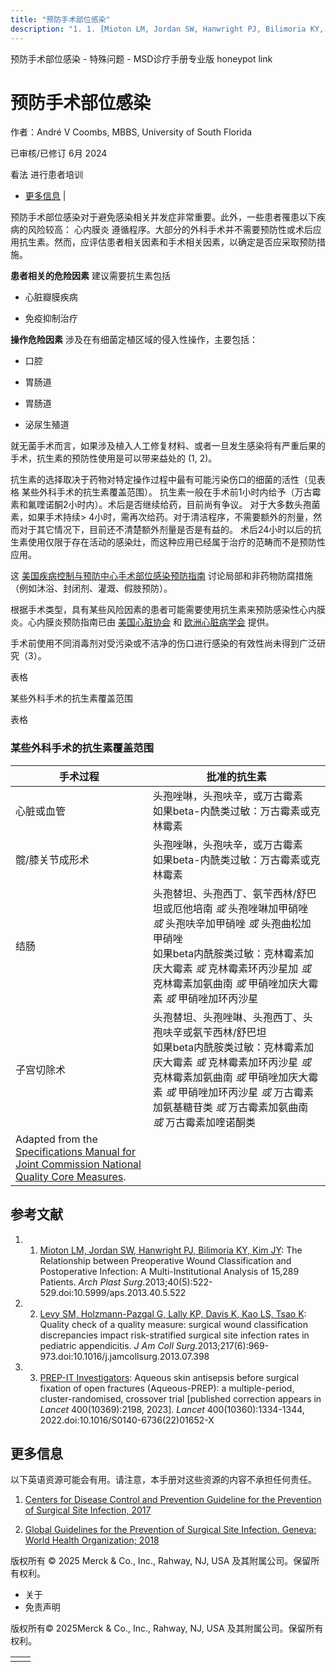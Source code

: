 ```yaml
---
title: "预防手术部位感染"
description: "1. 1. [Mioton LM, Jordan SW, Hanwright PJ, Bilimoria KY, Kim JY](https://www.ncbi.nlm.nih.gov/pmc/articles/PMC3785584/): The Relationship between Preoperative Wound Classification and Postoperative Infection: A Multi-Institutional Analysis of 15,289 Patients. _Arch Plast Surg_.2013;40(5):522-529.doi:10.5999/aps.2013.40.5.522"
---
```


﻿预防手术部位感染 \- 特殊问题 \- MSD诊疗手册专业版 honeypot link

# 预防手术部位感染

作者：André V Coombs, MBBS, University of South Florida

已审核/已修订 6月 2024

看法 进行患者培训

- [更多信息](#更多信息_v15768095_zh) \|

预防手术部位感染对于避免感染相关并发症非常重要。此外，一些患者罹患以下疾病的风险较高： 心内膜炎 遵循程序。大部分的外科手术并不需要预防性或术后应用抗生素。然而，应评估患者相关因素和手术相关因素，以确定是否应采取预防措施。

**患者相关的危险因素** 建议需要抗生素包括

- 心脏瓣膜疾病

- 免疫抑制治疗


**操作危险因素** 涉及在有细菌定植区域的侵入性操作，主要包括：

- 口腔

- 胃肠道

- 胃肠道

- 泌尿生殖道


就无菌手术而言，如果涉及植入人工修复材料、或者一旦发生感染将有严重后果的手术，抗生素的预防性使用是可以带来益处的 (1, 2)。

抗生素的选择取决于药物对特定操作过程中最有可能污染伤口的细菌的活性（见表格 某些外科手术的抗生素覆盖范围）。 抗生素一般在手术前1小时内给予（万古霉素和氟喹诺酮2小时内）。术后是否继续给药，目前尚有争议。 对于大多数头孢菌素，如果手术持续> 4小时，需再次给药。对于清洁程序，不需要额外的剂量，然而对于其它情况下，目前还不清楚额外剂量是否是有益的。 术后24小时以后的抗生素使用仅限于存在活动的感染灶，而这种应用已经属于治疗的范畴而不是预防性应用。

这 [美国疾病控制与预防中心手术部位感染预防指南](https://pubmed.ncbi.nlm.nih.gov/28467526/) 讨论局部和非药物防腐措施（例如沐浴、封闭剂、灌溉、假肢预防）。

根据手术类型，具有某些风险因素的患者可能需要使用抗生素来预防感染性心内膜炎。心内膜炎预防指南已由 [美国心脏协会](https://professional.heart.org/en/guidelines-and-statements/guidelines-and-statements-search) 和 [欧洲心脏病学会](https://www.escardio.org/Journals/E-Journal-of-Cardiology-Practice/Volume-16/Indications-for-antibiotic-prophylaxis-to-prevent-infective-endocarditis-in-adults) 提供。

手术前使用不同消毒剂对受污染或不洁净的伤口进行感染的有效性尚未得到广泛研究（3）。

表格

某些外科手术的抗生素覆盖范围

表格

### 某些外科手术的抗生素覆盖范围

| 手术过程 | 批准的抗生素 |
| --- | --- |
| 心脏或血管 | 头孢唑啉，头孢呋辛，或万古霉素<br>如果beta-内酰类过敏：万古霉素或克林霉素 |
| 髋/膝关节成形术 | 头孢唑啉，头孢呋辛，或万古霉素<br>如果beta-内酰类过敏：万古霉素或克林霉素 |
| 结肠 | 头孢替坦、头孢西丁、氨苄西林/舒巴坦或厄他培南 _或_ 头孢唑啉加甲硝唑 _或_ 头孢呋辛加甲硝唑 _或_ 头孢曲松加甲硝唑<br>如果beta内酰胺类过敏：克林霉素加庆大霉素 _或_ 克林霉素环丙沙星加 _或_ 克林霉素加氨曲南 _或_ 甲硝唑加庆大霉素 _或_ 甲硝唑加环丙沙星 |
| 子宫切除术 | 头孢替坦、头孢唑啉、头孢西丁、头孢呋辛或氨苄西林/舒巴坦<br>如果beta内酰胺类过敏：克林霉素加庆大霉素 _或_ 克林霉素加环丙沙星 _或_ 克林霉素加氨曲南 _或_ 甲硝唑加庆大霉素 _或_ 甲硝唑加环丙沙星 _或_ 万古霉素加氨基糖苷类 _或_ 万古霉素加氨曲南 _或_ 万古霉素加喹诺酮类 |
| Adapted from the [Specifications Manual for Joint Commission National Quality Core Measures](https://manual.jointcommission.org/releases/archive/TJC2010B/ProphylacticAntibioticRegimenSelectionForSurgery.html). |

## 参考文献

1. 1. [Mioton LM, Jordan SW, Hanwright PJ, Bilimoria KY, Kim JY](https://www.ncbi.nlm.nih.gov/pmc/articles/PMC3785584/): The Relationship between Preoperative Wound Classification and Postoperative Infection: A Multi-Institutional Analysis of 15,289 Patients. _Arch Plast Surg_.2013;40(5):522-529.doi:10.5999/aps.2013.40.5.522

2. 2. [Levy SM, Holzmann-Pazgal G, Lally KP, Davis K, Kao LS, Tsao K](https://pubmed.ncbi.nlm.nih.gov/24041560/): Quality check of a quality measure: surgical wound classification discrepancies impact risk-stratified surgical site infection rates in pediatric appendicitis. _J Am Coll Surg_.2013;217(6):969-973.doi:10.1016/j.jamcollsurg.2013.07.398

3. 3. [PREP-IT Investigators](https://pubmed.ncbi.nlm.nih.gov/36244384/): Aqueous skin antisepsis before surgical fixation of open fractures (Aqueous-PREP): a multiple-period, cluster-randomised, crossover trial \[published correction appears in _Lancet_ 400(10369):2198, 2023\]. _Lancet_ 400(10360):1334-1344, 2022.doi:10.1016/S0140-6736(22)01652-X


## 更多信息

以下英语资源可能会有用。请注意，本手册对这些资源的内容不承担任何责任。

1. [Centers for Disease Control and Prevention Guideline for the Prevention of Surgical Site Infection, 2017](https://pubmed.ncbi.nlm.nih.gov/28467526/)

2. [Global Guidelines for the Prevention of Surgical Site Infection. Geneva: World Health Organization; 2018](https://www.ncbi.nlm.nih.gov/books/NBK536404/)




版权所有 © 2025
Merck & Co., Inc., Rahway, NJ, USA 及其附属公司。保留所有权利。

- 关于
- 免责声明

版权所有© 2025Merck & Co., Inc., Rahway, NJ, USA 及其附属公司。保留所有权利。

|     |     |
| --- | --- |
|  |  |